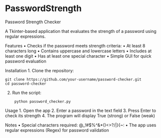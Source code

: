 # PasswordStrength

Password Strength Checker

A Tkinter-based application that evaluates the strength of a password using regular expressions.

Features
		•	Checks if the password meets strength criteria:
		•	At least 8 characters long
		•	Contains uppercase and lowercase letters
		•	Includes at least one digit
		•	Has at least one special character
		•	Simple GUI for quick password evaluation

Installation
	1.	Clone the repository:

    git clone https://github.com/your-username/password-checker.git
    cd password-checker


2.	Run the script:

         python password_checker.py



Usage
		1.	Open the app
		2.	Enter a password in the text field
		3.	Press Enter to check its strength
		4.	The program will display True (strong) or False (weak)

Notes
		•	Special characters required: @_!#$%^&*()<>?/|}{~:
		•	The app uses regular expressions (Regex) for password validation
